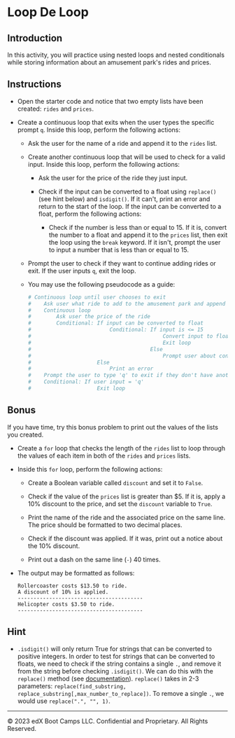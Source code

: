# Loop De Loop

## Introduction

In this activity, you will practice using nested loops and nested conditionals while storing information about an amusement park's rides and prices.

## Instructions

* Open the starter code and notice that two empty lists have been created: `rides` and `prices`.

* Create a continuous loop that exits when the user types the specific prompt `q`. Inside this loop, perform the following actions:

    * Ask the user for the name of a ride and append it to the `rides` list.

    * Create another continuous loop that will be used to check for a valid input. Inside this loop, perform the following actions:

        * Ask the user for the price of the ride they just input.

        * Check if the input can be converted to a float using `replace()` (see hint below) and `isdigit()`. If it can't, print an error and return to the start of the loop. If the input can be converted to a float, perform the following actions:

            * Check if the number is less than or equal to 15. If it is, convert the number to a float and append it to the `prices` list, then exit the loop using the `break` keyword. If it isn't, prompt the user to input a number that is less than or equal to 15.

    * Prompt the user to check if they want to continue adding rides or exit. If the user inputs `q`, exit the loop.

    * You may use the following pseudocode as a guide:

        ```python
        # Continuous loop until user chooses to exit
        #    Ask user what ride to add to the amusement park and append to rides list
        #    Continuous loop
        #        Ask user the price of the ride
        #        Conditional: If input can be converted to float
        #                         Conditional: If input is <= 15
        #                                          Convert input to float and append to prices list
        #                                          Exit loop
        #                                      Else
        #                                          Prompt user about condition
        #                     Else
        #                         Print an error
        #    Prompt the user to type 'q' to exit if they don't have another ride to add
        #    Conditional: If user input = 'q'
        #                     Exit loop 
        ```

## Bonus

If you have time, try this bonus problem to print out the values of the lists you created.

* Create a `for` loop that checks the length of the `rides` list to loop through the values of each item in both of the `rides` and `prices` lists.

* Inside this `for` loop, perform the following actions:

    * Create a Boolean variable called `discount` and set it to `False`.

    * Check if the value of the `prices` list is greater than $5. If it is, apply a 10% discount to the price, and set the `discount` variable to `True`.

    * Print the name of the ride and the associated price on the same line. The price should be formatted to two decimal places.

    * Check if the discount was applied. If it was, print out a notice about the 10% discount.

    * Print out a dash on the same line (`-`) 40 times.

* The output may be formatted as follows:

    ```text
    Rollercoaster costs $13.50 to ride.
    A discount of 10% is applied.
    ----------------------------------------
    Helicopter costs $3.50 to ride.
    ----------------------------------------
    ```

## Hint

* `.isdigit()` will only return True for strings that can be converted to positive integers. In order to test for strings that can be converted to floats, we need to check if the string contains a single `.`, and remove it from the string before checking `.isdigit()`. We can do this with the `replace()` method (see [documentation](https://docs.python.org/3/library/stdtypes.html?#str.replace)). `replace()` takes in 2-3 parameters: `replace(find_substring, replace_substring[,max_number_to_replace])`. To remove a single `.`, we would use `replace(".", "", 1)`.

---
© 2023 edX Boot Camps LLC. Confidential and Proprietary. All Rights Reserved.
